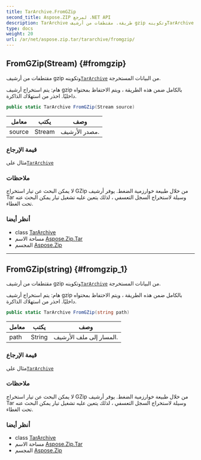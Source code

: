 ```yaml
---
title: TarArchive.FromGZip
second_title: Aspose.ZIP لمرجع .NET API
description: TarArchive طريقة. مقتطفات من أرشيف gzip وتكوينهTarArchive من البيانات المستخرجة.
type: docs
weight: 20
url: /ar/net/aspose.zip.tar/tararchive/fromgzip/
---
```

## FromGZip(Stream) {#fromgzip}

مقتطفات من أرشيف gzip وتكوينه[`TarArchive`](../) من البيانات المستخرجة.

هام: يتم استخراج أرشيف gzip بالكامل ضمن هذه الطريقة ، ويتم الاحتفاظ بمحتواه داخليًا. احذر من استهلاك الذاكرة.

```csharp
public static TarArchive FromGZip(Stream source)
```

| معامل | يكتب | وصف |
| --- | --- | --- |
| source | Stream | مصدر الأرشيف. |

### قيمة الإرجاع

مثال على[`TarArchive`](../)

### ملاحظات

لا يمكن البحث عن تيار استخراج GZip من خلال طبيعة خوارزمية الضغط. يوفر أرشيف Tar وسيلة لاستخراج السجل التعسفي ، لذلك يتعين عليه تشغيل تيار يمكن البحث عنه تحت الغطاء.

### أنظر أيضا

* class [TarArchive](../)
* مساحة الاسم [Aspose.Zip.Tar](../../tararchive/)
* المجسم [Aspose.Zip](../../../)

---

## FromGZip(string) {#fromgzip_1}

مقتطفات من أرشيف gzip وتكوينه[`TarArchive`](../) من البيانات المستخرجة.

هام: يتم استخراج أرشيف gzip بالكامل ضمن هذه الطريقة ، ويتم الاحتفاظ بمحتواه داخليًا. احذر من استهلاك الذاكرة.

```csharp
public static TarArchive FromGZip(string path)
```

| معامل | يكتب | وصف |
| --- | --- | --- |
| path | String | المسار إلى ملف الأرشيف. |

### قيمة الإرجاع

مثال على[`TarArchive`](../)

### ملاحظات

لا يمكن البحث عن تيار استخراج GZip من خلال طبيعة خوارزمية الضغط. يوفر أرشيف Tar وسيلة لاستخراج السجل التعسفي ، لذلك يتعين عليه تشغيل تيار يمكن البحث عنه تحت الغطاء.

### أنظر أيضا

* class [TarArchive](../)
* مساحة الاسم [Aspose.Zip.Tar](../../tararchive/)
* المجسم [Aspose.Zip](../../../)


